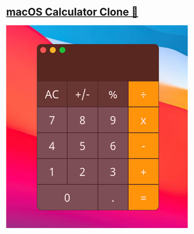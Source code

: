 # [macOS Calculator Clone 🤙](https://caiopeternela.github.io/macos-calculator/index.html)
![alt text](/assets/img/macos-calculator.png)
